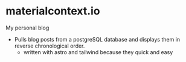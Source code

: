 # materialcontext.io
My personal blog

- Pulls blog posts from a postgreSQL database and displays them in reverse chronological order.
    - written with astro and tailwind because they quick and easy
